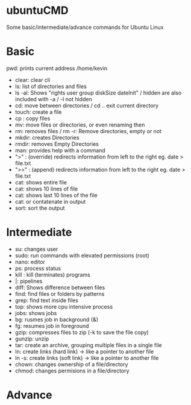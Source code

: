 # ubuntuCMD
Some basic/intermediate/advance commands for Ubuntu Linux

# Basic
pwd:  prints current address
/home/kevin
- clear: clear cli
- ls: list of directories and files
- ls -al: Shows "rights user group diskSize dateInit" / hidden are also included with -a / -l not hidden
- cd: move between directories / cd .. exit current directory
- touch: create a file
- cp <file1> <file1Copy>: copy files
- mv: move files or directories, or even renaming then
- rm: removes files / rm -r: Remove directories, empty or not
- mkdir: creates Directories
- rmdir: removes Empty Directories
- man: provides help with a command
- ">" : (override) redirects information from left to the right eg. date > file.txt
- ">>" : (append) redirects information from left to the right eg. date > file.txt
- cat: shows entire file
- cat: shows 10 lines of file
- cat: shows last 10 lines of the file
- cat: or contatenate in output
- sort: sort the output
# Intermediate
- su: changes user
- sudo: run commands with elevated permissions (root)
- nano: editor
- ps: process status
- kill <PID>: kill (terminates) programs
- |: pipelines
- diff: Shows difference between files
- find: find files or folders by patterns
- grep: find text inside files
- top: shows more cpu intensive process
- jobs: shows jobs
- bg: rusmes job in background (&)
- fg: resumes job in foreground
- gzip: compresses files to zip (-k to save the file copy)
- gunzip: unzip
- tar: create an archive, grouping multiple files in a single file
- ln: create links (hard link) -> like a pointer to another file
- ln -s: create links (soft link) -> like a pointer to another file
- chown: changes ownership of a file/directory
- chmod: changes permisions in a file/directory

# Advance

